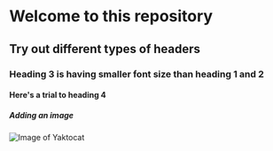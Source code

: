 # Welcome to this repository
## Try out different types of headers
### Heading 3 is having smaller font size than heading 1 and 2
#### Here's a trial to heading 4
##### Adding an image
![Image of Yaktocat](https://octodex.github.com/images/yaktocat.png)
